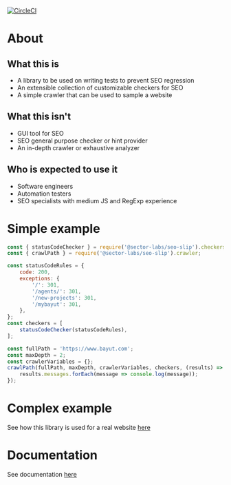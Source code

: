 [![CircleCI](https://circleci.com/gh/SectorLabs/seo-slip/tree/master.svg?style=svg)](https://circleci.com/gh/SectorLabs/seo-slip/tree/master)

# About

## What this is

-   A library to be used on writing tests to prevent SEO regression
-   An extensible collection of customizable checkers for SEO
-   A simple crawler that can be used to sample a website

## What this isn't

-   GUI tool for SEO
-   SEO general purpose checker or hint provider
-   An in-depth crawler or exhaustive analyzer

## Who is expected to use it

-   Software engineers
-   Automation testers
-   SEO specialists with medium JS and RegExp experience

# Simple example

```javascript
const { statusCodeChecker } = require('@sector-labs/seo-slip').checkers;
const { crawlPath } = require('@sector-labs/seo-slip').crawler;

const statusCodeRules = {
    code: 200,
    exceptions: {
        '/': 301,
        '/agents/': 301,
        '/new-projects': 301,
        '/mybayut': 301,
    },
};
const checkers = [
    statusCodeChecker(statusCodeRules),
];

const fullPath = 'https://www.bayut.com';
const maxDepth = 2;
const crawlerVariables = {};
crawlPath(fullPath, maxDepth, crawlerVariables, checkers, (results) => {
    results.messages.forEach(message => console.log(message));
});
```

# Complex example

See how this library is used for a real website [here](https://github.com/SectorLabs/bayut-seo-slip)

# Documentation

See documentation [here](DOCUMENTATION.md)
